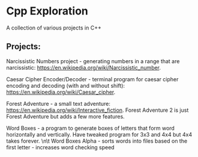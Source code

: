 # Cpp Exploration
A collection of various projects in C++ 

## Projects: 
Narcissistic Numbers project - generating numbers in a range that are narcissistic: https://en.wikipedia.org/wiki/Narcissistic_number.

Caesar Cipher Encoder/Decoder - terminal program for caesar cipher encoding and decoding (with and without shift): https://en.wikipedia.org/wiki/Caesar_cipher.

Forest Adventure - a small text adventure: https://en.wikipedia.org/wiki/Interactive_fiction. Forest Adventure 2 is just Forest Adventure but adds a few more features.

Word Boxes - a program to generate boxes of letters that form word horizontally and vertically. Have tweaked program for 3x3 and 4x4 but 4x4 takes forever. 
\n\t Word Boxes Alpha - sorts words into files based on the first letter - increases word checking speed 
